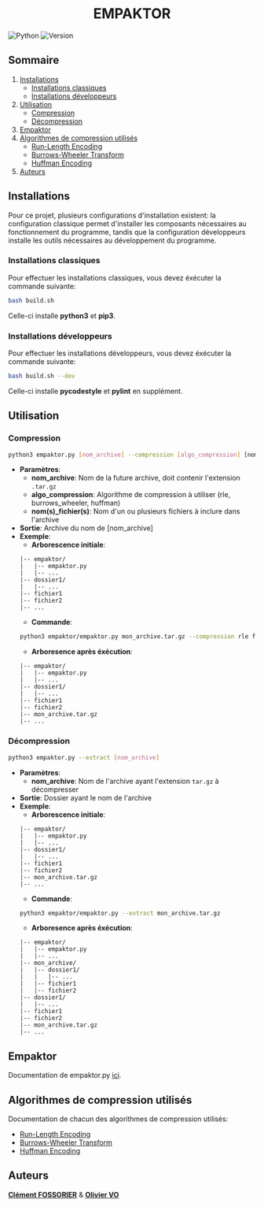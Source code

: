 <h1 align="center">EMPAKTOR</h1>

![Python](https://img.shields.io/badge/Python-grey?style=flat-square&logo=python)
![Version](https://img.shields.io/badge/2.1.0-green?style=flat-square&label=Version)

## Sommaire

1. [Installations](#installations)
    - [Installations classiques](#installations-classiques)
    - [Installations développeurs](#installations-développeurs)
2. [Utilisation](#utilisation)
    - [Compression](#compression)
    - [Décompression](#décompression)
3. [Empaktor](empaktor/empaktor.md)
4. [Algorithmes de compression utilisés](#algorithmes-de-compression-utilisés)
    - [Run-Length Encoding](empaktor/cmp_rle/rle.md)
    - [Burrows-Wheeler Transform](empaktor/cmp_burrows/burrows_wheeler.md)
    - [Huffman Encoding](empaktor/cmp_huffman/huffman.md)
5. [Auteurs](#auteurs)

## Installations
Pour ce projet, plusieurs configurations d'installation existent: la configuration classique permet d'installer les composants nécessaires au fonctionnement du programme, tandis que la configuration développeurs installe les outils nécessaires au développement du programme.

### Installations classiques
Pour effectuer les installations classiques, vous devez éxécuter la commande suivante:
```bash
bash build.sh
```
Celle-ci installe **python3** et **pip3**.

### Installations développeurs
Pour effectuer les installations développeurs, vous devez éxécuter la commande suivante:
```bash
bash build.sh --dev
```
Celle-ci installe **pycodestyle** et **pylint** en supplément.

## Utilisation

### Compression
```bash
python3 empaktor.py [nom_archive] --compression [algo_compression] [nom(s)_fichier(s)]
```
- **Paramètres**:
    - **nom_archive**: Nom de la future archive, doit contenir l'extension ```.tar.gz```
    - **algo_compression**: Algorithme de compression à utiliser (rle, burrows_wheeler, huffman)
    - **nom(s)_fichier(s)**: Nom d'un ou plusieurs fichiers à inclure dans l'archive
- **Sortie**: Archive du nom de [nom_archive]
- **Exemple**:
    - **Arborescence initiale**:
    ```
    |-- empaktor/
    |   |-- empaktor.py
    |   |-- ...
    |-- dossier1/
    |   |-- ...
    |-- fichier1
    |-- fichier2
    |-- ...  
    ```
    - **Commande**:
    ```bash
    python3 empaktor/empaktor.py mon_archive.tar.gz --compression rle fichier1 dossier1 fichier2
    ```
    - **Arboresence après éxécution**:
    ```
    |-- empaktor/
    |   |-- empaktor.py
    |   |-- ...
    |-- dossier1/
    |   |-- ...
    |-- fichier1
    |-- fichier2
    |-- mon_archive.tar.gz
    |-- ...  
    ```

### Décompression
```bash
python3 empaktor.py --extract [nom_archive]
```
- **Paramètres**:
    - **nom_archive**: Nom de l'archive ayant l'extension ```tar.gz``` à décompresser
- **Sortie**: Dossier ayant le nom de l'archive
- **Exemple**:
    - **Arborescence initiale**:
    ```
    |-- empaktor/
    |   |-- empaktor.py
    |   |-- ...
    |-- dossier1/
    |   |-- ...
    |-- fichier1
    |-- fichier2
    |-- mon_archive.tar.gz
    |-- ...  
    ```
    - **Commande**:
    ```bash
    python3 empaktor/empaktor.py --extract mon_archive.tar.gz 
    ```
    - **Arboresence après éxécution**:
    ```
    |-- empaktor/
    |   |-- empaktor.py
    |   |-- ...
    |-- mon_archive/
    |   |-- dossier1/
    |   |   |-- ...
    |   |-- fichier1
    |   |-- fichier2
    |-- dossier1/
    |   |-- ...
    |-- fichier1
    |-- fichier2
    |-- mon_archive.tar.gz
    |-- ...  
    ```

## Empaktor
Documentation de empaktor.py [ici](empaktor/empaktor.md).

## Algorithmes de compression utilisés
Documentation de chacun des algorithmes de compression utilisés:
- [Run-Length Encoding](empaktor/cmp_rle/rle.md)
- [Burrows-Wheeler Transform](empaktor/cmp_burrows/burrows_wheeler.md)
- [Huffman Encoding](empaktor/cmp_huffman/huffman.md)

## Auteurs
[**Clément FOSSORIER**](https://github.com/FiestaTheNewbieDev) & [**Olivier VO**](https://github.com/vo-olivier250405)
